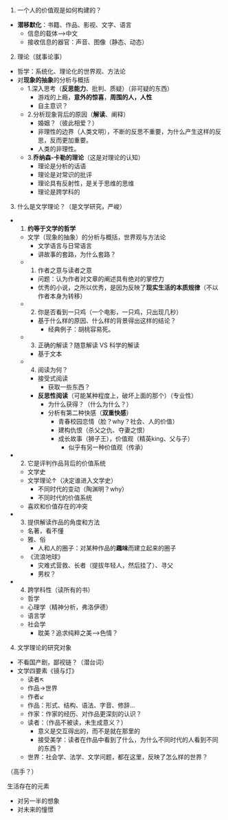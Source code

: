 1. 一个人的价值观是如何构建的？
  - **潜移默化**：书籍、作品、影视、文字、语言
    - 信息的载体-->中文
    - 接收信息的器官：声音、图像（静态、动态）
2. 理论（就事论事）
  - 哲学：系统化、理论化的世界观、方法论
  - 对**现象的抽象**的分析与概括
    - 1.深入思考（**反思能力**、批判、质疑）（非可疑的东西）
      - 游戏的上瘾，**意外的惊喜**，**周围的人，人性**
      - 自主意识？
    - 2.分析现象背后的原因（**解读**、阐释）
      - 婚姻？（彼此相爱？）
      - 非理性的边界（人类文明），不断的反思不重要，为什么产生这样的反思，反而更加重要。
      - 人类的非理性。
    - 3.**乔纳森-卡勒的理论**（这是对理论的认知）
      - 理论是分析的话语
      - 理论是对常识的批评
      - 理论具有反射性，是关于思维的思维
      - 理论是跨学科的
3. 什么是文学理论？（是文学研究，严峻）
  - 1. **约等于文学的哲学**
    - 文学（现象的抽象）的分析与概括，世界观与方法论
      - 文学语言与日常语言
      - 讲故事的套路，为什么套路？
    - 1. 作者之意与读者之意
      - 问题：认为作者对文章的阐述具有绝对的掌控力
      - 优秀的小说，之所以优秀，是因为反映了**现实生活的本质规律**（不以作者本身为转移）
    - 2. 你是否看到一只鸡（一个电影，一只鸡，只出现几秒）
      - 基于什么样的原因、什么样的背景得出这样的结论？
        - 经典例子：胡桃容易死。
    - 3. 正确的解读？随意解读 VS 科学的解读
      - 基于文本
    - 4. 阅读为何？
      - 接受式阅读
        - 获取一些东西？
      - **反思性阅读**（可能某种程度上，破坏上面的那个）（专业性）
        - 为什么获得？（什么为什么？）
        - 分析有第二种快感（**双重快感**）
          - 青春校园恋情（脸？why？社会、人的价值）
          - 建构仇恨（杀父之仇、夺妻之恨）
          - 成长故事（狮子王），价值观（精英king、父与子）
            - 似乎有另一种价值观（传承）
  - 2. 它是评判作品背后的价值系统
    - 文学史
    - 文学理论↑（决定谁进入文学史）
      - 不同时代的变动（陶渊明？why）
      - 不同时代的价值系统
    - 喜欢和价值存在的冲突
  - 3. 提供解读作品的角度和方法
    - 名著，看不懂
    - 雅、俗
      - 人和人的圈子：对某种作品的**趣味**而建立起来的圈子
    - 《流浪地球》
      - 灾难式营救、长者（提拔年轻人，然后挂了）、寻父 
      - 男权？
  - 4. 跨学科性（读所有的书）
    - 哲学
    - 心理学（精神分析，弗洛伊德）
    - 语言学
    - 社会学
      - 耽美？追求纯粹之美-->色情？
4. 文学理论的研究对象
  - 不看国产剧，鄙视链？（潜台词）
  - 文学四要素《镜与灯》
    - 读者↖
    -    作品->世界
    - 作者↙
    - 作品：形式、结构、语法、字音、修辞...
    - 作家：作家的经历、对作品更深刻的认识？
    - 读者：（作品不被读，未生成意义？）
      - 意义是交互得出的，而不是就在那里的
      - 接受美学：读者在作品中看到了什么，为什么不同时代的人看到不同的东西？
    - 世界：社会学、法学、文学问题，都在这里，反映了怎么样的世界？ 

（高手？）


生活存在的元素
- 对另一半的想象
- 对未来的憧憬
